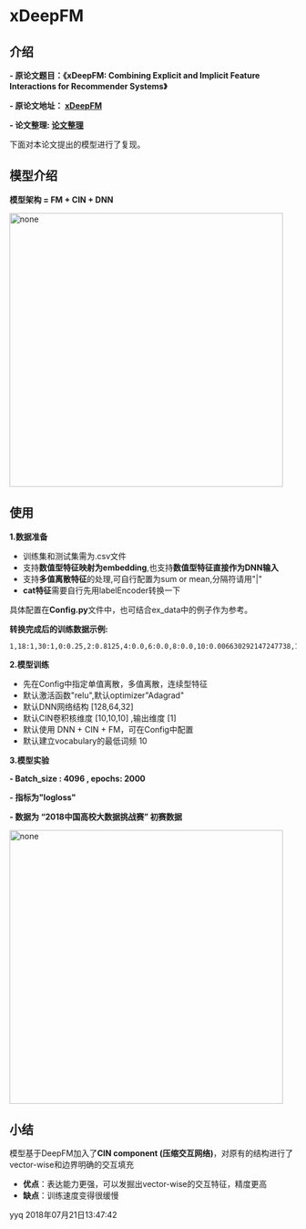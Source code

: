 # xDeepFM

## 介绍

**- 原论文题目：《xDeepFM: Combining Explicit and Implicit Feature Interactions for Recommender Systems》**

**- 原论文地址： [xDeepFM](https://arxiv.org/pdf/1803.05170.pdf.)**

**- 论文整理: [论文整理](https://github.com/batch-norm/xDeepFM/tree/master/paper)**

下面对本论文提出的模型进行了复现。

## 模型介绍

**模型架构 = FM + CIN + DNN**

<img src="img/pic2.png" width="480" alt="none" align="center">

## 使用

**1.数据准备**

+ 训练集和测试集需为.csv文件
+ 支持**数值型特征映射为embedding**,也支持**数值型特征直接作为DNN输入**
+ 支持**多值离散特征**的处理,可自行配置为sum or mean,分隔符请用"|"
+ **cat特征**需要自行先用labelEncoder转换一下

具体配置在**Config.py**文件中，也可结合ex_data中的例子作为参考。

**转换完成后的训练数据示例:**

```
1,18:1,30:1,0:0.25,2:0.8125,4:0.0,6:0.0,8:0.0,10:0.006630292147247738,12:0.8125,14:0.25,16:0.5625,
```

**2.模型训练**

+ 先在Config中指定单值离散，多值离散，连续型特征
+ 默认激活函数"relu",默认optimizer"Adagrad"
+ 默认DNN网络结构 [128,64,32]
+ 默认CIN卷积核维度 [10,10,10] ,输出维度 [1]
+ 默认使用 DNN + CIN + FM，可在Config中配置
+ 默认建立vocabulary的最低词频 10

**3.模型实验**

**- Batch_size : 4096 , epochs: 2000**

**- 指标为"logloss"**  

**- 数据为 “2018中国高校大数据挑战赛” 初赛数据**

<img src="img/pic1.png" width="480" alt="none" align="center">

## 小结

模型基于DeepFM加入了**CIN component (压缩交互网络)**，对原有的结构进行了vector-wise和边界明确的交互填充

+ **优点**：表达能力更强，可以发掘出vector-wise的交互特征，精度更高
+ **缺点**：训练速度变得很缓慢

yyq 2018年07月21日13:47:42



